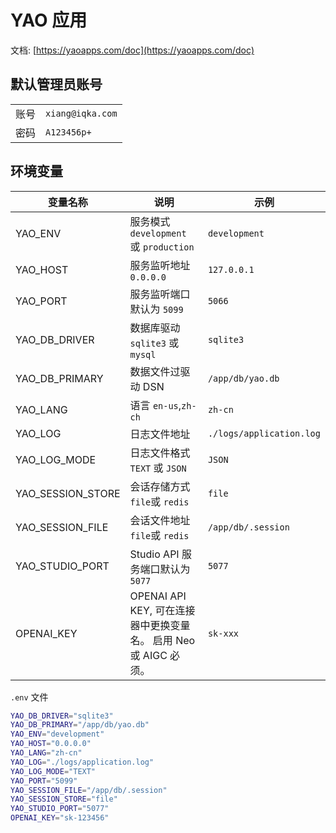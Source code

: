 # YAO 应用

文档: [https://yaoapps.com/doc](https://yaoapps.com/doc)

## 默认管理员账号

|      |                  |
| ---- | ---------------- |
| 账号 | `xiang@iqka.com` |
| 密码 | `A123456p+`      |

## 环境变量

| 变量名称          | 说明                                                             | 示例                     |
| ----------------- | ---------------------------------------------------------------- | ------------------------ |
| YAO_ENV           | 服务模式 `development` 或 `production`                           | `development`            |
| YAO_HOST          | 服务监听地址 `0.0.0.0`                                           | `127.0.0.1`              |
| YAO_PORT          | 服务监听端口默认为 `5099`                                        | `5066`                   |
| YAO_DB_DRIVER     | 数据库驱动 `sqlite3` 或 `mysql`                                  | `sqlite3`                |
| YAO_DB_PRIMARY    | 数据文件过驱动 DSN                                               | `/app/db/yao.db`         |
| YAO_LANG          | 语言 `en-us`,`zh-ch`                                             | `zh-cn`                  |
| YAO_LOG           | 日志文件地址                                                     | `./logs/application.log` |
| YAO_LOG_MODE      | 日志文件格式 `TEXT` 或 `JSON`                                    | `JSON`                   |
| YAO_SESSION_STORE | 会话存储方式 `file`或 `redis`                                    | `file`                   |
| YAO_SESSION_FILE  | 会话文件地址 `file`或 `redis`                                    | `/app/db/.session`       |
| YAO_STUDIO_PORT   | Studio API 服务端口默认为 `5077`                                 | `5077`                   |
| OPENAI_KEY        | OPENAI API KEY, 可在连接器中更换变量名。 启用 Neo 或 AIGC 必须。 | `sk-xxx`                 |

`.env` 文件

```bash
YAO_DB_DRIVER="sqlite3"
YAO_DB_PRIMARY="/app/db/yao.db"
YAO_ENV="development"
YAO_HOST="0.0.0.0"
YAO_LANG="zh-cn"
YAO_LOG="./logs/application.log"
YAO_LOG_MODE="TEXT"
YAO_PORT="5099"
YAO_SESSION_FILE="/app/db/.session"
YAO_SESSION_STORE="file"
YAO_STUDIO_PORT="5077"
OPENAI_KEY="sk-123456"
```
